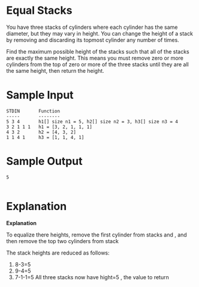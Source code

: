 ﻿# Equal Stacks

You have three stacks of cylinders where each cylinder has the same diameter, but they may vary in height. You can change the height of a stack by removing and discarding its topmost cylinder any number of times.

Find the maximum possible height of the stacks such that all of the stacks are exactly the same height. This means you must remove zero or more cylinders from the top of zero or more of the three stacks until they are all the same height, then return the height.


# Sample Input

```
STDIN       Function
-----       --------
5 3 4       h1[] size n1 = 5, h2[] size n2 = 3, h3[] size n3 = 4  
3 2 1 1 1   h1 = [3, 2, 1, 1, 1]
4 3 2       h2 = [4, 3, 2]
1 1 4 1     h3 = [1, 1, 4, 1]

```

# Sample Output

```
5


```
# Explanation

**Explanation**

To equalize there heights, remove the first cylinder from stacks  and  , and then remove the top two cylinders from stack  

The stack heights are reduced as follows:
1. 8-3=5
2. 9-4=5
3. 7-1-1=5
All three stacks now have hight=5 , the value to return



